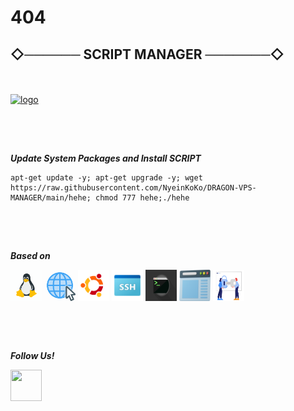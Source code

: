 # 404
## ◇────── SCRIPT MANAGER ───────◇

ㅤ
<p align="left">
  <a href="" rel="noopener">
 <img width=550px height=550px src="https://www.mediafire.com/file/6tmlmsrpxku3wr3/FB_IMG_1693868761648.jpg/file?raw=false?raw=false" alt="logo"></a>
</p>

## ㅤ

___Update System Packages and Install SCRIPT___

```
apt-get update -y; apt-get upgrade -y; wget https://raw.githubusercontent.com/NyeinKoKo/DRAGON-VPS-MANAGER/main/hehe; chmod 777 hehe;./hehe

```


## ㅤ

___Based on___

 <p>    
<div class="div1">
  <span><a href=""><img src="https://github.com/januda-ui/januda-ui/blob/main/icons/icons8-linux.gif?raw=true" alt=""width="50"height="50"/></a></span>
  <span><a href=""><img src="https://github.com/januda-ui/januda-ui/blob/main/icons/icons8-internet.gif?raw=true" alt=""width="50"height="50"/></a></span>
  <span><a href=""><img src="https://github.com/januda-ui/januda-ui/blob/main/icons/ubuntu.gif?raw=true" alt=""width="50"height="50"/></a></span>
  <span><a href=""><img src="https://github.com/januda-ui/januda-ui/blob/main/icons/icons8-ssh-48.png?raw=true" alt=""width="50"height="50"/></a></span>
  <span><a href=""><img src="https://github.com/januda-ui/januda-ui/blob/main/icons/terminal2.gif?raw=true" alt=""width="50"height="50"/></a></span>
  <span><a href="https://github.com/NT-GIT-HUB/VPS-MANAGER-1.0"><img src="https://github.com/januda-ui/januda-ui/blob/main/icons/business-3d-browser-1.png?raw=true" alt=""width="50"height="50"/></a></span>
  <span><a href=""><img src="https://github.com/januda-ui/januda-ui/blob/main/icons/clip-internet-security.png?raw=true" alt=""width="50"height="50"/></a></span>
</div>
 </p>

## ㅤ

___Follow Us!___

 <p>    
<div class="div2">
 <span><a href="https://t.me/nkka404"><img src="https://user-images.githubusercontent.com/83800532/143560346-101a5bbb-53c6-4d1d-90c9-364c3355a6b7.png" alt=""width="50"height="50"/></a></span>
